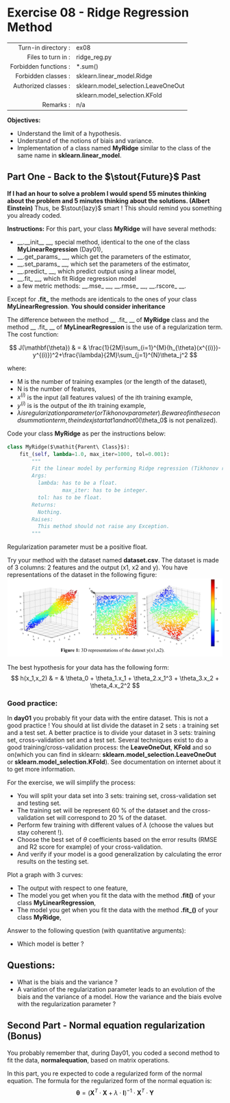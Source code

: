 # Exercise 08 - Ridge Regression Method

|                         |                    |
| -----------------------:| ------------------ |
|   Turn-in directory :   |  ex08              |
|   Files to turn in :    |  ridge_reg.py      |
|   Forbidden functions : |  \*.sum()           |
|   Forbidden classes :   | sklearn.linear_model.Ridge |
|   Authorized classes :  | sklearn.model_selection.LeaveOneOut |
|                         | sklearn.model_selection.KFold |
|   Remarks :             |  n/a               |

**Objectives:**
* Understand the limit of a hypothesis.
* Understand of the notions of biais and variance.
* Implementation of a class named **MyRidge** similar to the class of the same name in **sklearn.linear_model**.


## Part One - __Back to the $\stout{Future}$ Past__

__If I had an hour to solve a problem I would spend 55 minutes thinking about the problem and 5 minutes thinking about the solutions. (Albert Einstein)__ 
Thus, be $\stout{lazy}$ smart ! This should remind you something you already coded.

**Instructions:**
For this part, your class **MyRidge**  will have several methods:
* __.\_\_init\_\_ __, special method, identical to the one of the class **MyLinearRegression** (Day01),
* __.get\_params\_ __, which get the parameters of the estimator, 
* __.set\_params\_ __, which set the parameters of the estimator,
* __.predict\_ __, which predict output using a linear model,
* __.fit\_ __, which fit Ridge regression model
* a few metric methods: __.mse\_ __,  __.rmse\_ __, __.rscore\_ __.

Except for __.fit\___ the methods are identicals to the ones of your class **MyLinearRegression**.
__You should consider inheritance__

The difference between the method __ .fit\_ __ of **MyRidge** class and the method __ .fit\_ __ of **MyLinearRegression** is the use of a regularization term.
The cost function:

$$
J(\mathbf{\theta}) & = & \frac{1}{2M}\sum_{i=1}^{M}(h_{\theta}(x^{(i)})-y^{(i)})^2+\frac{\lambda}{2M}\sum_{j=1}^{N}\theta_j^2
$$

where:
* M is the number of training examples (or the length of the dataset),
* N is the number of features,
* $x^{(i)}$ is the input (all features values) of the ith training example,
* $y^{(i)}$ is is the output of the ith training example,
* $\lambda is regularization parameter (or Tikhonov parameter).
Beware of in the second summation term, the index j start at 1 and not 0 ($\theta_0$ is not penalized).

Code your class **MyRidge** as per the instructions below:
```python
class MyRidge($\mathit{Parent\ Class}$):
	fit_(self, lambda=1.0, max_iter=1000, tol=0.001):
		"""
		Fit the linear model by performing Ridge regression (Tikhonov regularization).
		Args:
		  lambda: has to be a float.
                  max_iter: has to be integer.
		  tol: has to be float.
		Returns:
		  Nothing.
		Raises:
		  This method should not raise any Exception.
		"""
```
Regularization parameter must be a positive float.


Try your method with the dataset named **dataset.csv**.
The dataset is made of 3 columns: 2 features and the output (x1, x2 and y).
You have representations of the dataset in the following figure:
<img src=../assets/figure1_3Dplot_dataset.png>

The best hypothesis for your data has the following form:
$$
h(x_1,x_2) & = & \theta_0 + \theta_1.x_1 + \theta_2.x_1^3 + \theta_3.x_2 + \theta_4.x_2^2
$$


### Good practice:
In **day01** you probably fit your data with the entire dataset.
This is not a good practice !
You should at list divide the dataset in 2 sets : a training set and a test set.
A better practice is to divide your dataset in 3 sets: training set, cross-validation set and a test set. 
Several techniques exist to do a good training/cross-validation process: the __LeaveOneOut__, __KFold__ and so on(which you can find in sklearn: **sklearn.model_selection.LeaveOneOut** or **sklearn.model_selection.KFold**).
See documentation on internet about it to get more information.

For the exercise, we will simplify the process:
* You will split your data set into 3 sets: training set, cross-validation set and testing set.
* The training set will be represent 60 % of the dataset and the cross-validation set will correspond to 20 % of the dataset.
* Perform few training with different values of $\lambda$ (choose the values but stay coherent !).
* Choose the best set of $\theta$ coefficients based on the error results (RMSE and R2 score for example) of your cross-validation.
* And verify if your model is a good generalization by calculating the error results  on the testing set.


Plot a graph with 3 curves:
* The output with respect to one feature,
* The model you get when you fit the data with the method **.fit()** of your class **MyLinearRegression**,
* The model you get when you fit the data with the method **.fit\_()** of your class **MyRidge**,

Answer to the following question (with quantitative arguments):
* Which model is better ?


## Questions:
* What is the biais and the variance ?
* A variation of the regularization parameter leads to an evolution of the biais and the variance of a model. How the variance and the biais evolve with the regularization parameter ?


## Second Part - Normal equation regularization (Bonus)

You probably remember that, during Day01, you coded a second method to fit the data, **normalequation**, based on matrix operations.

In this part, you re expected to code a regularized form of the normal equation.
The formula for the regularized form of the normal equation is:
$$
\mathbf{\theta} = \left( \mathbf{X}^T \cdot \mathbf{X} + \lambda \cdot \mathbf{I}\right)^{-1} \cdot \mathbf{X}^T \cdot \mathbf{Y}
$$
